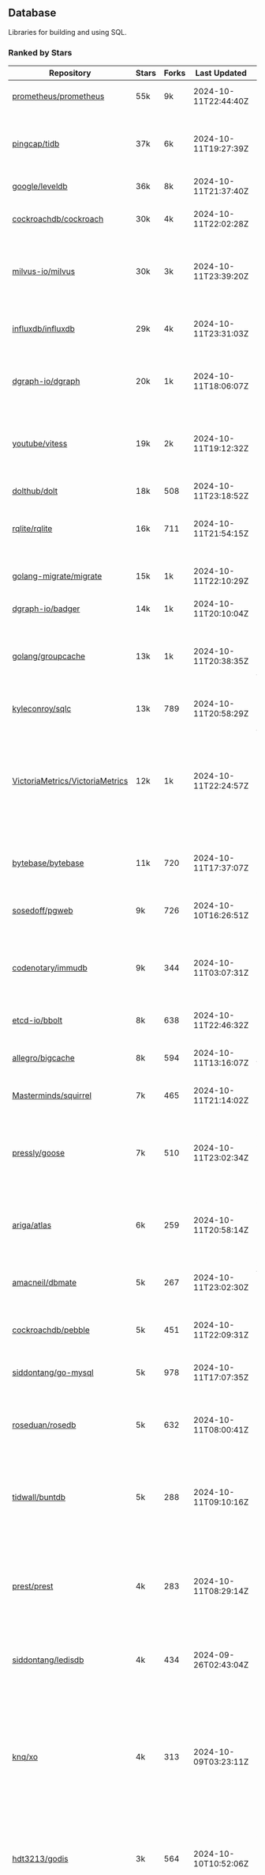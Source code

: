## Database

Libraries for building and using SQL.

### Ranked by Stars

| Repository | Stars | Forks | Last Updated | Description | 
|------------|-------|-------|--------------|-------------|
| [prometheus/prometheus](https://github.com/prometheus/prometheus) | 55k | 9k | 2024-10-11T22:44:40Z |  Monitoring system and time series database. |
| [pingcap/tidb](https://github.com/pingcap/tidb) | 37k | 6k | 2024-10-11T19:27:39Z |  TiDB is a distributed SQL database. Inspired by the design of Google F1. |
| [google/leveldb](https://github.com/google/leveldb) | 36k | 8k | 2024-10-11T21:37:40Z | key/value database in Go. |
| [cockroachdb/cockroach](https://github.com/cockroachdb/cockroach) | 30k | 4k | 2024-10-11T22:02:28Z |  Scalable, Geo-Replicated, Transactional Datastore. |
| [milvus-io/milvus](https://github.com/milvus-io/milvus) | 30k | 3k | 2024-10-11T23:39:20Z |  Milvus is a vector database for embedding management, analytics and search. |
| [influxdb/influxdb](https://github.com/influxdb/influxdb) | 29k | 4k | 2024-10-11T23:31:03Z |  Scalable datastore for metrics, events, and real-time analytics. |
| [dgraph-io/dgraph](https://github.com/dgraph-io/dgraph) | 20k | 1k | 2024-10-11T18:06:07Z |  Scalable, Distributed, Low Latency, High Throughput Graph Database. |
| [youtube/vitess](https://github.com/youtube/vitess) | 19k | 2k | 2024-10-11T19:12:32Z |  vitess provides servers and tools which facilitate scaling of MySQL databases for large scale web services. |
| [dolthub/dolt](https://github.com/dolthub/dolt) | 18k | 508 | 2024-10-11T23:18:52Z |  Dolt – It's Git for Data. |
| [rqlite/rqlite](https://github.com/rqlite/rqlite) | 16k | 711 | 2024-10-11T21:54:15Z |  The lightweight, distributed, relational database built on SQLite. |
| [golang-migrate/migrate](https://github.com/golang-migrate/migrate) | 15k | 1k | 2024-10-11T22:10:29Z |  Database migrations. CLI and Golang library. |
| [dgraph-io/badger](https://github.com/dgraph-io/badger) | 14k | 1k | 2024-10-11T20:10:04Z |  Fast key-value store in Go. |
| [golang/groupcache](https://github.com/golang/groupcache) | 13k | 1k | 2024-10-11T20:38:35Z |  Groupcache is a caching and cache-filling library, intended as a replacement for memcached in many cases. |
| [kyleconroy/sqlc](https://github.com/kyleconroy/sqlc) | 13k | 789 | 2024-10-11T20:58:29Z |  Generate type-safe code from SQL. |
| [VictoriaMetrics/VictoriaMetrics](https://github.com/VictoriaMetrics/VictoriaMetrics) | 12k | 1k | 2024-10-11T22:24:57Z |  fast, resource-effective and scalable open source time series database. May be used as long-term remote storage for Prometheus. Supports PromQL. |
| [bytebase/bytebase](https://github.com/bytebase/bytebase) | 11k | 720 | 2024-10-11T17:37:07Z |  Safe database schema change and version control for DevOps teams. |
| [sosedoff/pgweb](https://github.com/sosedoff/pgweb) | 9k | 726 | 2024-10-10T16:26:51Z |  Web-based PostgreSQL database browser. |
| [codenotary/immudb](https://github.com/codenotary/immudb) | 9k | 344 | 2024-10-11T03:07:31Z |  immudb is a lightweight, high-speed immutable database for systems and applications written in Go. |
| [etcd-io/bbolt](https://github.com/etcd-io/bbolt) | 8k | 638 | 2024-10-11T22:46:32Z |  An embedded key/value database for Go. |
| [allegro/bigcache](https://github.com/allegro/bigcache) | 8k | 594 | 2024-10-11T13:16:07Z |  Efficient key/value cache for gigabytes of data. |
| [Masterminds/squirrel](https://github.com/Masterminds/squirrel) | 7k | 465 | 2024-10-11T21:14:02Z |  Go library that helps you build SQL queries. |
| [pressly/goose](https://github.com/pressly/goose) | 7k | 510 | 2024-10-11T23:02:34Z |  Database migration tool. You can manage your database's evolution by creating incremental SQL or Go scripts. |
| [ariga/atlas](https://github.com/ariga/atlas) | 6k | 259 | 2024-10-11T20:58:14Z |  A Database Toolkit. A CLI designed to help companies better work with their data. |
| [amacneil/dbmate](https://github.com/amacneil/dbmate) | 5k | 267 | 2024-10-11T23:02:30Z |  A lightweight, framework-agnostic database migration tool. |
| [cockroachdb/pebble](https://github.com/cockroachdb/pebble) | 5k | 451 | 2024-10-11T22:09:31Z |  RocksDB/LevelDB inspired key-value database in Go. |
| [siddontang/go-mysql](https://github.com/siddontang/go-mysql) | 5k | 978 | 2024-10-11T17:07:35Z |  Go toolset to handle MySQL protocol and replication. |
| [roseduan/rosedb](https://github.com/roseduan/rosedb) | 5k | 632 | 2024-10-11T08:00:41Z |  An embedded k-v database based on LSM+WAL, supports string, list, hash, set, zset. |
| [tidwall/buntdb](https://github.com/tidwall/buntdb) | 5k | 288 | 2024-10-11T09:10:16Z |  Fast, embeddable, in-memory key/value database for Go with custom indexing and spatial support. |
| [prest/prest](https://github.com/prest/prest) | 4k | 283 | 2024-10-11T08:29:14Z |  Simplify and accelerate development, ⚡ instant, realtime, high-performance on any Postgres application, existing or new. |
| [siddontang/ledisdb](https://github.com/siddontang/ledisdb) | 4k | 434 | 2024-09-26T02:43:04Z |  Ledisdb is a high performance NoSQL like Redis based on LevelDB. |
| [knq/xo](https://github.com/knq/xo) | 4k | 313 | 2024-10-09T03:23:11Z |  Generate idiomatic Go code for databases based on existing schema definitions or custom queries supporting PostgreSQL, MySQL, SQLite, Oracle, and Microsoft SQL Server. |
| [hdt3213/godis](https://github.com/hdt3213/godis) | 3k | 564 | 2024-10-10T10:52:06Z |  A Golang implemented high-performance Redis server and cluster. |
| [xujiajun/nutsdb](https://github.com/xujiajun/nutsdb) | 3k | 336 | 2024-10-11T09:06:43Z |  Nutsdb is a simple, fast, embeddable, persistent key/value store written in pure Go. It supports fully serializable transactions and many data structures such as list, set, sorted set. |
| [rubenv/sql-migrate](https://github.com/rubenv/sql-migrate) | 3k | 275 | 2024-10-09T22:37:12Z |  Database migration tool. Allows embedding migrations into the application using go-bindata. |
| [lindb/lindb](https://github.com/lindb/lindb) | 3k | 283 | 2024-10-09T11:17:09Z |  LinDB is a scalable, high performance, high availability distributed time series database. |
| [HouzuoGuo/tiedot](https://github.com/HouzuoGuo/tiedot) | 3k | 257 | 2024-09-28T11:08:20Z |  Your NoSQL database powered by Golang. |
| [bluele/gcache](https://github.com/bluele/gcache) | 3k | 271 | 2024-10-08T15:29:12Z |  Cache library with support for expirable Cache, LFU, LRU and ARC. |
| [go-jet/jet](https://github.com/go-jet/jet) | 3k | 118 | 2024-10-11T18:13:51Z |  Framework for writing type-safe SQL queries in Go, with ability to easily convert database query result into desired arbitrary object structure. |
| [eko/gocache](https://github.com/eko/gocache) | 2k | 194 | 2024-10-11T10:02:03Z |  A complete Go cache library with multiple stores (memory, memcache, redis, ...), chainable, loadable, metrics cache and more. |
| [doug-martin/goqu](https://github.com/doug-martin/goqu) | 2k | 207 | 2024-10-09T07:07:04Z |  Idiomatic SQL builder and query library. |
| [muesli/cache2go](https://github.com/muesli/cache2go) | 2k | 515 | 2024-10-03T15:56:16Z |  In-memory key:value cache which supports automatic invalidation based on timeouts. |
| [VictoriaMetrics/fastcache](https://github.com/VictoriaMetrics/fastcache) | 2k | 175 | 2024-10-11T23:47:57Z |  fast thread-safe inmemory cache for big number of entries. Minimizes GC overhead. |
| [flower-corp/lotusdb](https://github.com/flower-corp/lotusdb) | 2k | 178 | 2024-10-11T08:36:45Z |  Fast k/v database compatible with lsm and b+tree. |
| [maypok86/otter](https://github.com/maypok86/otter) | 2k | 41 | 2024-10-11T10:52:59Z |  A high performance lockless cache for Go. Many times faster than Ristretto and friends. |
| [didi/gendry](https://github.com/didi/gendry) | 2k | 195 | 2024-10-11T05:37:16Z |  Non-invasive SQL builder and powerful data binder. |
| [CovenantSQL/CovenantSQL](https://github.com/CovenantSQL/CovenantSQL) | 1k | 146 | 2024-10-10T13:33:05Z |  CovenantSQL is a SQL database on blockchain. |
| [kelindar/column](https://github.com/kelindar/column) | 1k | 57 | 2024-10-11T10:04:33Z |  High-performance, columnar, embeddable in-memory store with bitmap indexing and transactions. |
| [peterbourgon/diskv](https://github.com/peterbourgon/diskv) | 1k | 102 | 2024-09-30T06:17:13Z |  Home-grown disk-backed key-value store. |
| [akrylysov/pogreb](https://github.com/akrylysov/pogreb) | 1k | 91 | 2024-10-09T09:58:56Z |  Embedded key-value store for read-heavy workloads. |
| [Vertamedia/chproxy](https://github.com/Vertamedia/chproxy) | 1k | 259 | 2024-10-10T19:50:19Z |  HTTP proxy for ClickHouse database. |
| [skeema/skeema](https://github.com/skeema/skeema) | 1k | 100 | 2024-10-08T17:02:59Z |  Pure-SQL schema management system for MySQL, with support for sharding and external online schema change tools. |
| [paranoidguy/databunker](https://github.com/paranoidguy/databunker) | 1k | 73 | 2024-10-08T18:31:40Z |  Personally identifiable information (PII) storage service built to comply with GDPR and CCPA. |
| [objectbox/objectbox-go](https://github.com/objectbox/objectbox-go) | 1k | 45 | 2024-10-10T12:34:59Z |  High-performance embedded Object Database (NoSQL) with Go API. |
| [cybertec-postgresql/pg_timetable](https://github.com/cybertec-postgresql/pg_timetable) | 1k | 65 | 2024-10-01T03:38:41Z |  Advanced scheduling for PostgreSQL. |
| [go-gormigrate/gormigrate](https://github.com/go-gormigrate/gormigrate) | 1k | 99 | 2024-10-11T18:02:31Z |  Database schema migration helper for Gorm ORM. |
| [krotik/eliasdb](https://github.com/krotik/eliasdb) | 998 | 49 | 2024-09-26T03:18:08Z |  Dependency-free, transactional graph database with REST API, phrase search and SQL-like query language. |
| [linkedin/goavro](https://github.com/linkedin/goavro) | 975 | 218 | 2024-10-09T07:21:15Z |  A Go package that encodes and decodes Avro data. |
| [couchbase/moss](https://github.com/couchbase/moss) | 955 | 58 | 2024-10-07T18:13:02Z |  Moss is a simple LSM key-value storage engine written in 100% Go. |
| [jellydator/ttlcache](https://github.com/jellydator/ttlcache) | 932 | 117 | 2024-10-08T07:20:34Z |  An in-memory cache with item expiration and generics. |
| [gchaincl/dotsql](https://github.com/gchaincl/dotsql) | 738 | 52 | 2024-10-09T09:31:26Z |  Go library that helps you keep sql files in one place and use them with ease. |
| [ostafen/clover](https://github.com/ostafen/clover) | 679 | 54 | 2024-10-11T05:37:02Z |  A lightweight document-oriented NoSQL database written in pure Golang. |
| [go-ozzo/ozzo-dbx](https://github.com/go-ozzo/ozzo-dbx) | 634 | 90 | 2024-09-02T11:09:47Z |  Powerful data retrieval methods as well as DB-agnostic query building capabilities. |
| [nikepan/clickhouse-bulk](https://github.com/nikepan/clickhouse-bulk) | 474 | 87 | 2024-08-29T02:06:05Z |  Collects small inserts and sends big requests to ClickHouse servers. |
| [jmhodges/levigo](https://github.com/jmhodges/levigo) | 414 | 82 | 2024-06-20T01:42:34Z |  Levigo is a Go wrapper for LevelDB. |
| [lqs/sqlingo](https://github.com/lqs/sqlingo) | 407 | 28 | 2024-10-08T12:33:56Z |  A lightweight DSL to build SQL in Go. |
| [rocketlaunchr/dbq](https://github.com/rocketlaunchr/dbq) | 404 | 21 | 2024-10-04T22:07:22Z |  Zero boilerplate database operations for Go. |
| [EchoVault/EchoVault](https://github.com/EchoVault/EchoVault) | 393 | 21 | 2024-10-08T20:00:26Z |  Embeddable Distributed in-memory data store compatible with Redis clients. |
| [HDT3213/rdb](https://github.com/HDT3213/rdb) | 387 | 82 | 2024-10-08T06:22:05Z |  Redis RDB file parser for secondary development and memory analysis. |
| [faabiosr/cachego](https://github.com/faabiosr/cachego) | 369 | 24 | 2024-10-07T11:07:33Z |  Golang Cache component for multiple drivers. |
| [recoilme/pudge](https://github.com/recoilme/pudge) | 368 | 35 | 2024-09-12T17:22:49Z |  Fast and simple key/value store written using Go's standard library. |
| [creativecreature/sturdyc](https://github.com/creativecreature/sturdyc) | 326 | 11 | 2024-10-11T14:25:19Z |  A caching library with advanced concurrency features designed to make I/O heavy applications robust and highly performant. |
| [elgris/sqrl](https://github.com/elgris/sqrl) | 275 | 38 | 2024-08-29T18:23:00Z |  SQL query builder, fork of Squirrel with improved performance. |
| [Yiling-J/theine-go](https://github.com/Yiling-J/theine-go) | 265 | 17 | 2024-10-11T15:50:38Z |  High performance, near optimal in-memory cache with proactive TTL expiration and generics. |
| [chrislusf/vasto](https://github.com/chrislusf/vasto) | 261 | 30 | 2024-10-06T07:01:01Z |  A distributed high-performance key-value store. On Disk. Eventual consistent. HA. Able to grow or shrink without service interruption. |
| [gatewayd-io/gatewayd](https://github.com/gatewayd-io/gatewayd) | 218 | 17 | 2024-10-11T11:50:23Z |  Cloud-native database gateway and framework for building data-driven applications. Like API gateways, for databases. |
| [dtm-labs/dtf](https://github.com/dtm-labs/dtf) | 211 | 30 | 2024-09-29T07:57:02Z |  A distributed transaction manager. Support XA, TCC, SAGA, Reliable Messages. |
| [fern4lvarez/piladb](https://github.com/fern4lvarez/piladb) | 207 | 22 | 2024-10-09T15:39:21Z |  Lightweight RESTful database engine based on stack data structures. |
| [wesql/wescale](https://github.com/wesql/wescale) | 199 | 8 | 2024-10-10T08:40:16Z |  WeScale is a database proxy designed to enhance the scalability, performance, security, and resilience of your applications. |
| [bokwoon95/go-structured-query](https://github.com/bokwoon95/go-structured-query) | 196 | 11 | 2024-08-13T04:09:33Z |  Type-safe SQL builder and struct mapper for Go. |
| [knocknote/octillery](https://github.com/knocknote/octillery) | 193 | 30 | 2024-10-09T14:30:46Z |  Go package for sharding databases ( Supports every ORM or raw SQL ). |
| [akyoto/cache](https://github.com/akyoto/cache) | 184 | 22 | 2024-10-01T01:43:22Z |  In-memory key:value store with expiration time, 0 dependencies, <100 LoC, 100% coverage. |
| [lopezator/migrator](https://github.com/lopezator/migrator) | 170 | 18 | 2024-09-24T16:25:02Z |  Dead simple Go database migration library. |
| [arthurkushman/buildsqlx](https://github.com/arthurkushman/buildsqlx) | 169 | 17 | 2024-10-09T14:00:21Z |  Go database query builder library for PostgreSQL. |
| [amit-davidson/LibraDB](https://github.com/amit-davidson/LibraDB) | 168 | 22 | 2024-10-04T16:56:48Z |  LibraDB is a simple database with less than 1000 lines of code for learning. |
| [iwanbk/bcache](https://github.com/iwanbk/bcache) | 154 | 20 | 2024-10-11T16:04:53Z |  Eventually consistent distributed in-memory cache Go library. |
| [elastic/go-freelru](https://github.com/elastic/go-freelru) | 151 | 9 | 2024-10-10T11:47:46Z | A GC-less, fast and generic LRU hashmap library with optional locking, sharding, eviction and expiration. |
| [nullism/bqb](https://github.com/nullism/bqb) | 149 | 12 | 2024-10-11T09:47:57Z |  Lightweight and easy to learn query builder. |
| [GuiaBolso/darwin](https://github.com/GuiaBolso/darwin) | 144 | 34 | 2024-09-30T06:17:20Z |  Database schema evolution library for Go. |
| [leporo/sqlf](https://github.com/leporo/sqlf) | 143 | 14 | 2024-09-30T08:24:27Z |  Fast SQL query builder. |
| [rocketlaunchr/remember-go](https://github.com/rocketlaunchr/remember-go) | 139 | 8 | 2024-07-23T03:09:49Z |  A universal interface for caching slow database queries (backed by redis, memcached, ristretto, or in-memory). |
| [viney-shih/go-cache](https://github.com/viney-shih/go-cache) | 138 | 10 | 2024-08-12T08:51:03Z |  A flexible multi-layer Go caching library to deal with in-memory and shared cache by adopting Cache-Aside pattern. |
| [galeone/igor](https://github.com/galeone/igor) | 125 | 4 | 2024-06-20T01:44:49Z |  Abstraction layer for PostgreSQL that supports advanced functionality and uses gorm-like syntax. |
| [erni27/imcache](https://github.com/erni27/imcache) | 122 | 5 | 2024-09-11T06:46:48Z |  A generic in-memory cache Go library. It supports expiration, sliding expiration, max entries limit, eviction callbacks and sharding. |
| [unit-io/unitdb](https://github.com/unit-io/unitdb) | 119 | 10 | 2024-09-02T04:30:41Z |  Fast timeseries database for IoT, realtime messaging applications. Access unitdb with pubsub over tcp or websocket using github.com/unit-io/unitd application. |
| [sj14/dbbench](https://github.com/sj14/dbbench) | 100 | 18 | 2024-10-10T17:30:17Z |  Database benchmarking tool with support for several databases and scripts. |
| [sunary/sqlize](https://github.com/sunary/sqlize) | 97 | 11 | 2024-10-10T11:37:36Z |  Database migration generator. Allows generate sql migration from model and existing sql by differ them. |
| [OrlovEvgeny/go-mcache](https://github.com/OrlovEvgeny/go-mcache) | 97 | 16 | 2024-09-10T07:32:20Z |  Fast in-memory key:value store/cache library. Pointer caches. |
| [jameycribbs/hare](https://github.com/jameycribbs/hare) | 93 | 11 | 2024-09-28T19:51:06Z |  A simple database management system that stores each table as a text file of line-delimited JSON. |
| [liweiyi88/onedump](https://github.com/liweiyi88/onedump) | 92 | 8 | 2024-10-06T21:52:58Z |  Database backup from different drivers to different destinations with one command and configuration. |
| [cristalhq/builq](https://github.com/cristalhq/builq) | 89 | 3 | 2024-08-09T01:29:50Z |  Easily build SQL queries in Go. |
| [robinjoseph08/go-pg-migrations](https://github.com/robinjoseph08/go-pg-migrations) | 84 | 22 | 2024-01-08T01:51:54Z |  A Go package to help write migrations with go-pg/pg. |
| [zekroTJA/timedmap](https://github.com/zekroTJA/timedmap) | 71 | 10 | 2024-09-12T13:01:44Z |  Map with expiring key-value pairs. |
| [codingsince1985/couchcache](https://github.com/codingsince1985/couchcache) | 63 | 7 | 2024-07-09T09:49:00Z |  RESTful caching micro-service backed by Couchbase server. |
| [xujiajun/godbal](https://github.com/xujiajun/godbal) | 59 | 29 | 2024-02-03T19:00:49Z |  Database Abstraction Layer (dbal) for go. Support SQL builder and get result easily. |
| [khezen/avro](https://github.com/khezen/avro) | 45 | 10 | 2024-09-24T14:22:07Z |  Discover SQL schemas and convert them to AVRO schemas. Query SQL records into AVRO bytes. |
| [oaStuff/clusteredBigCache](https://github.com/oaStuff/clusteredBigCache) | 45 | 5 | 2024-09-05T03:15:55Z |  BigCache with clustering support and individual item expiration. |
| [floatdrop/2q](https://github.com/floatdrop/2q) | 40 | 4 | 2024-09-13T17:27:41Z |  2Q in-memory cache implementation. |
| [xgzlucario/rotom](https://github.com/xgzlucario/rotom) | 40 | 4 | 2024-10-07T09:04:19Z |  A tiny Redis server built with Golang, compatible with RESP protocols. |
| [bartventer/gorm-multitenancy](https://github.com/bartventer/gorm-multitenancy) | 39 | 5 | 2024-09-23T17:36:46Z |  Multi-tenancy support for GORM managed databases. |
| [claygod/coffer](https://github.com/claygod/coffer) | 38 | 5 | 2024-07-11T12:33:34Z |  Simple ACID key-value database that supports transactions. |
| [HnH/qry](https://github.com/HnH/qry) | 35 | 7 | 2024-02-27T10:37:40Z |  Tool that generates constants from files with raw SQL queries. |
| [hexdigest/prep](https://github.com/hexdigest/prep) | 33 | 5 | 2024-10-01T03:39:02Z |  Use prepared SQL statements without changing your code. |
| [adlio/schema](https://github.com/adlio/schema) | 33 | 5 | 2024-10-01T03:35:44Z |  Library to embed schema migrations for database/sql-compatible databases inside your Go binaries. |
| [twharmon/gosql](https://github.com/twharmon/gosql) | 32 | 2 | 2024-09-14T23:00:39Z |  SQL Query builder with better null values support. |
| [codingconcepts/dg](https://github.com/codingconcepts/dg) | 31 | 3 | 2024-10-04T13:32:55Z |  A fast data generator that produces CSV files from generated relational data. |
| [RichardKnop/go-fixtures](https://github.com/RichardKnop/go-fixtures) | 29 | 11 | 2024-06-23T17:52:00Z |  Django style fixtures for Golang's excellent built-in database/sql library. |
| [larapulse/migrator](https://github.com/larapulse/migrator) | 25 | 4 | 2024-05-19T07:31:13Z |  MySQL database migrator designed to run migrations to your features and manage database schema update with intuitive go code. |
| [rafaeljesus/tempdb](https://github.com/rafaeljesus/tempdb) | 19 | 3 | 2024-04-18T14:17:05Z |  Key-value store for temporary items. |
| [andizzle/rwdb](https://github.com/andizzle/rwdb) | 19 | 2 | 2024-07-19T18:32:42Z |  rwdb provides read replica capability for multiple database servers setup. |
| [motrboat/hotcoal](https://github.com/motrboat/hotcoal) | 19 | 1 | 2024-08-26T19:21:30Z |  Secure your handcrafted SQL against injection. |
| [mdaliyan/icache](https://github.com/mdaliyan/icache) | 16 | 2 | 2024-08-16T19:47:56Z |  A High Performance, Generic, thread-safe, zero-dependency cache package. |
| [muir/libschema](https://github.com/muir/libschema) | 15 | 5 | 2024-10-10T18:05:49Z |  Define your migrations separately in each library. Migrations for open source libraries. MySQL & PostgreSQL. |
| [pupizoid/ormlite](https://github.com/pupizoid/ormlite) | 14 | 3 | 2024-09-02T04:31:08Z |  Lightweight package containing some ORM-like features and helpers for sqlite databases. |
| [ulovecode/gdcache](https://github.com/ulovecode/gdcache) | 13 | 2 | 2024-08-01T03:24:23Z |  A pure non-intrusive cache library implemented by golang, you can use it to implement your own distributed cache. |
| [Kachit/gorm-seeder](https://github.com/Kachit/gorm-seeder) | 13 | 1 | 2024-01-30T11:33:09Z |  Simple database seeder for Gorm ORM. |
| [twharmon/dynago](https://github.com/twharmon/dynago) | 12 | 0 | 2024-03-26T11:56:26Z |  Simplify working with AWS DynamoDB. |
| [lawzava/go-pg-migrate](https://github.com/lawzava/go-pg-migrate) | 10 | 3 | 2024-01-24T05:10:53Z |  CLI-friendly package for go-pg migrations management. |
| [oracle/coherence-go-client](https://github.com/oracle/coherence-go-client) | 10 | 3 | 2024-09-13T05:04:47Z |  Full implementation of Oracle Coherence cache API for Go applications using gRPC as network transport. |
| [no-src/nscache](https://github.com/no-src/nscache) | 10 | 0 | 2024-10-08T01:57:28Z |  A Go caching framework that supports multiple data source drivers. |
| [yuseferi/gocache](https://github.com/yuseferi/gocache) | 9 | 0 | 2024-10-08T20:33:28Z |  A data race free Go ache library with high performance and auto pruge functionality |
| [cheshir/ttlcache](https://github.com/cheshir/ttlcache) | 9 | 8 | 2023-03-26T17:03:11Z |  In-memory key value storage with TTL for each record. |
| [rafaelespinoza/godfish](https://github.com/rafaelespinoza/godfish) | 7 | 1 | 2024-07-17T00:46:05Z |  Database migration manager, works with native query language. Support for cassandra, mysql, postgres, sqlite3. |
| [go-the-way/sg](https://github.com/go-the-way/sg) | 6 | 0 | 2024-05-10T21:55:52Z |  A SQL Gen for generating standard SQLs(supports: CRUD) written in Go. |
| [/](https://github.com/gobuffalo/pop/tree/master/soda) | 0 | 0 | 0001-01-01T00:00:00Z |  Database migration, creation, ORM, etc... for MySQL, PostgreSQL, and SQLite. |

### Ranked by Forks

| Repository | Stars | Forks | Last Updated | Description | 
|------------|-------|-------|--------------|-------------|
| [prometheus/prometheus](https://github.com/prometheus/prometheus) | 55k | 9k | 2024-10-11T22:44:40Z |  Monitoring system and time series database. |
| [google/leveldb](https://github.com/google/leveldb) | 36k | 8k | 2024-10-11T21:37:40Z | key/value database in Go. |
| [pingcap/tidb](https://github.com/pingcap/tidb) | 37k | 6k | 2024-10-11T19:27:39Z |  TiDB is a distributed SQL database. Inspired by the design of Google F1. |
| [cockroachdb/cockroach](https://github.com/cockroachdb/cockroach) | 30k | 4k | 2024-10-11T22:02:28Z |  Scalable, Geo-Replicated, Transactional Datastore. |
| [influxdb/influxdb](https://github.com/influxdb/influxdb) | 29k | 4k | 2024-10-11T23:31:03Z |  Scalable datastore for metrics, events, and real-time analytics. |
| [milvus-io/milvus](https://github.com/milvus-io/milvus) | 30k | 3k | 2024-10-11T23:39:20Z |  Milvus is a vector database for embedding management, analytics and search. |
| [youtube/vitess](https://github.com/youtube/vitess) | 19k | 2k | 2024-10-11T19:12:32Z |  vitess provides servers and tools which facilitate scaling of MySQL databases for large scale web services. |
| [dgraph-io/dgraph](https://github.com/dgraph-io/dgraph) | 20k | 1k | 2024-10-11T18:06:07Z |  Scalable, Distributed, Low Latency, High Throughput Graph Database. |
| [golang-migrate/migrate](https://github.com/golang-migrate/migrate) | 15k | 1k | 2024-10-11T22:10:29Z |  Database migrations. CLI and Golang library. |
| [golang/groupcache](https://github.com/golang/groupcache) | 13k | 1k | 2024-10-11T20:38:35Z |  Groupcache is a caching and cache-filling library, intended as a replacement for memcached in many cases. |
| [VictoriaMetrics/VictoriaMetrics](https://github.com/VictoriaMetrics/VictoriaMetrics) | 12k | 1k | 2024-10-11T22:24:57Z |  fast, resource-effective and scalable open source time series database. May be used as long-term remote storage for Prometheus. Supports PromQL. |
| [dgraph-io/badger](https://github.com/dgraph-io/badger) | 14k | 1k | 2024-10-11T20:10:04Z |  Fast key-value store in Go. |
| [siddontang/go-mysql](https://github.com/siddontang/go-mysql) | 5k | 978 | 2024-10-11T17:07:35Z |  Go toolset to handle MySQL protocol and replication. |
| [kyleconroy/sqlc](https://github.com/kyleconroy/sqlc) | 13k | 789 | 2024-10-11T20:58:29Z |  Generate type-safe code from SQL. |
| [sosedoff/pgweb](https://github.com/sosedoff/pgweb) | 9k | 726 | 2024-10-10T16:26:51Z |  Web-based PostgreSQL database browser. |
| [bytebase/bytebase](https://github.com/bytebase/bytebase) | 11k | 720 | 2024-10-11T17:37:07Z |  Safe database schema change and version control for DevOps teams. |
| [rqlite/rqlite](https://github.com/rqlite/rqlite) | 16k | 711 | 2024-10-11T21:54:15Z |  The lightweight, distributed, relational database built on SQLite. |
| [etcd-io/bbolt](https://github.com/etcd-io/bbolt) | 8k | 638 | 2024-10-11T22:46:32Z |  An embedded key/value database for Go. |
| [roseduan/rosedb](https://github.com/roseduan/rosedb) | 5k | 632 | 2024-10-11T08:00:41Z |  An embedded k-v database based on LSM+WAL, supports string, list, hash, set, zset. |
| [allegro/bigcache](https://github.com/allegro/bigcache) | 8k | 594 | 2024-10-11T13:16:07Z |  Efficient key/value cache for gigabytes of data. |
| [hdt3213/godis](https://github.com/hdt3213/godis) | 3k | 564 | 2024-10-10T10:52:06Z |  A Golang implemented high-performance Redis server and cluster. |
| [muesli/cache2go](https://github.com/muesli/cache2go) | 2k | 515 | 2024-10-03T15:56:16Z |  In-memory key:value cache which supports automatic invalidation based on timeouts. |
| [pressly/goose](https://github.com/pressly/goose) | 7k | 510 | 2024-10-11T23:02:34Z |  Database migration tool. You can manage your database's evolution by creating incremental SQL or Go scripts. |
| [dolthub/dolt](https://github.com/dolthub/dolt) | 18k | 508 | 2024-10-11T23:18:52Z |  Dolt – It's Git for Data. |
| [Masterminds/squirrel](https://github.com/Masterminds/squirrel) | 7k | 465 | 2024-10-11T21:14:02Z |  Go library that helps you build SQL queries. |
| [cockroachdb/pebble](https://github.com/cockroachdb/pebble) | 5k | 451 | 2024-10-11T22:09:31Z |  RocksDB/LevelDB inspired key-value database in Go. |
| [siddontang/ledisdb](https://github.com/siddontang/ledisdb) | 4k | 434 | 2024-09-26T02:43:04Z |  Ledisdb is a high performance NoSQL like Redis based on LevelDB. |
| [codenotary/immudb](https://github.com/codenotary/immudb) | 9k | 344 | 2024-10-11T03:07:31Z |  immudb is a lightweight, high-speed immutable database for systems and applications written in Go. |
| [xujiajun/nutsdb](https://github.com/xujiajun/nutsdb) | 3k | 336 | 2024-10-11T09:06:43Z |  Nutsdb is a simple, fast, embeddable, persistent key/value store written in pure Go. It supports fully serializable transactions and many data structures such as list, set, sorted set. |
| [knq/xo](https://github.com/knq/xo) | 4k | 313 | 2024-10-09T03:23:11Z |  Generate idiomatic Go code for databases based on existing schema definitions or custom queries supporting PostgreSQL, MySQL, SQLite, Oracle, and Microsoft SQL Server. |
| [tidwall/buntdb](https://github.com/tidwall/buntdb) | 5k | 288 | 2024-10-11T09:10:16Z |  Fast, embeddable, in-memory key/value database for Go with custom indexing and spatial support. |
| [prest/prest](https://github.com/prest/prest) | 4k | 283 | 2024-10-11T08:29:14Z |  Simplify and accelerate development, ⚡ instant, realtime, high-performance on any Postgres application, existing or new. |
| [lindb/lindb](https://github.com/lindb/lindb) | 3k | 283 | 2024-10-09T11:17:09Z |  LinDB is a scalable, high performance, high availability distributed time series database. |
| [rubenv/sql-migrate](https://github.com/rubenv/sql-migrate) | 3k | 275 | 2024-10-09T22:37:12Z |  Database migration tool. Allows embedding migrations into the application using go-bindata. |
| [bluele/gcache](https://github.com/bluele/gcache) | 3k | 271 | 2024-10-08T15:29:12Z |  Cache library with support for expirable Cache, LFU, LRU and ARC. |
| [amacneil/dbmate](https://github.com/amacneil/dbmate) | 5k | 267 | 2024-10-11T23:02:30Z |  A lightweight, framework-agnostic database migration tool. |
| [ariga/atlas](https://github.com/ariga/atlas) | 6k | 259 | 2024-10-11T20:58:14Z |  A Database Toolkit. A CLI designed to help companies better work with their data. |
| [Vertamedia/chproxy](https://github.com/Vertamedia/chproxy) | 1k | 259 | 2024-10-10T19:50:19Z |  HTTP proxy for ClickHouse database. |
| [HouzuoGuo/tiedot](https://github.com/HouzuoGuo/tiedot) | 3k | 257 | 2024-09-28T11:08:20Z |  Your NoSQL database powered by Golang. |
| [linkedin/goavro](https://github.com/linkedin/goavro) | 975 | 218 | 2024-10-09T07:21:15Z |  A Go package that encodes and decodes Avro data. |
| [doug-martin/goqu](https://github.com/doug-martin/goqu) | 2k | 207 | 2024-10-09T07:07:04Z |  Idiomatic SQL builder and query library. |
| [didi/gendry](https://github.com/didi/gendry) | 2k | 195 | 2024-10-11T05:37:16Z |  Non-invasive SQL builder and powerful data binder. |
| [eko/gocache](https://github.com/eko/gocache) | 2k | 194 | 2024-10-11T10:02:03Z |  A complete Go cache library with multiple stores (memory, memcache, redis, ...), chainable, loadable, metrics cache and more. |
| [flower-corp/lotusdb](https://github.com/flower-corp/lotusdb) | 2k | 178 | 2024-10-11T08:36:45Z |  Fast k/v database compatible with lsm and b+tree. |
| [VictoriaMetrics/fastcache](https://github.com/VictoriaMetrics/fastcache) | 2k | 175 | 2024-10-11T23:47:57Z |  fast thread-safe inmemory cache for big number of entries. Minimizes GC overhead. |
| [CovenantSQL/CovenantSQL](https://github.com/CovenantSQL/CovenantSQL) | 1k | 146 | 2024-10-10T13:33:05Z |  CovenantSQL is a SQL database on blockchain. |
| [go-jet/jet](https://github.com/go-jet/jet) | 3k | 118 | 2024-10-11T18:13:51Z |  Framework for writing type-safe SQL queries in Go, with ability to easily convert database query result into desired arbitrary object structure. |
| [jellydator/ttlcache](https://github.com/jellydator/ttlcache) | 932 | 117 | 2024-10-08T07:20:34Z |  An in-memory cache with item expiration and generics. |
| [peterbourgon/diskv](https://github.com/peterbourgon/diskv) | 1k | 102 | 2024-09-30T06:17:13Z |  Home-grown disk-backed key-value store. |
| [skeema/skeema](https://github.com/skeema/skeema) | 1k | 100 | 2024-10-08T17:02:59Z |  Pure-SQL schema management system for MySQL, with support for sharding and external online schema change tools. |
| [go-gormigrate/gormigrate](https://github.com/go-gormigrate/gormigrate) | 1k | 99 | 2024-10-11T18:02:31Z |  Database schema migration helper for Gorm ORM. |
| [akrylysov/pogreb](https://github.com/akrylysov/pogreb) | 1k | 91 | 2024-10-09T09:58:56Z |  Embedded key-value store for read-heavy workloads. |
| [go-ozzo/ozzo-dbx](https://github.com/go-ozzo/ozzo-dbx) | 634 | 90 | 2024-09-02T11:09:47Z |  Powerful data retrieval methods as well as DB-agnostic query building capabilities. |
| [nikepan/clickhouse-bulk](https://github.com/nikepan/clickhouse-bulk) | 474 | 87 | 2024-08-29T02:06:05Z |  Collects small inserts and sends big requests to ClickHouse servers. |
| [HDT3213/rdb](https://github.com/HDT3213/rdb) | 387 | 82 | 2024-10-08T06:22:05Z |  Redis RDB file parser for secondary development and memory analysis. |
| [jmhodges/levigo](https://github.com/jmhodges/levigo) | 414 | 82 | 2024-06-20T01:42:34Z |  Levigo is a Go wrapper for LevelDB. |
| [paranoidguy/databunker](https://github.com/paranoidguy/databunker) | 1k | 73 | 2024-10-08T18:31:40Z |  Personally identifiable information (PII) storage service built to comply with GDPR and CCPA. |
| [cybertec-postgresql/pg_timetable](https://github.com/cybertec-postgresql/pg_timetable) | 1k | 65 | 2024-10-01T03:38:41Z |  Advanced scheduling for PostgreSQL. |
| [couchbase/moss](https://github.com/couchbase/moss) | 955 | 58 | 2024-10-07T18:13:02Z |  Moss is a simple LSM key-value storage engine written in 100% Go. |
| [kelindar/column](https://github.com/kelindar/column) | 1k | 57 | 2024-10-11T10:04:33Z |  High-performance, columnar, embeddable in-memory store with bitmap indexing and transactions. |
| [ostafen/clover](https://github.com/ostafen/clover) | 679 | 54 | 2024-10-11T05:37:02Z |  A lightweight document-oriented NoSQL database written in pure Golang. |
| [gchaincl/dotsql](https://github.com/gchaincl/dotsql) | 738 | 52 | 2024-10-09T09:31:26Z |  Go library that helps you keep sql files in one place and use them with ease. |
| [krotik/eliasdb](https://github.com/krotik/eliasdb) | 998 | 49 | 2024-09-26T03:18:08Z |  Dependency-free, transactional graph database with REST API, phrase search and SQL-like query language. |
| [objectbox/objectbox-go](https://github.com/objectbox/objectbox-go) | 1k | 45 | 2024-10-10T12:34:59Z |  High-performance embedded Object Database (NoSQL) with Go API. |
| [maypok86/otter](https://github.com/maypok86/otter) | 2k | 41 | 2024-10-11T10:52:59Z |  A high performance lockless cache for Go. Many times faster than Ristretto and friends. |
| [elgris/sqrl](https://github.com/elgris/sqrl) | 275 | 38 | 2024-08-29T18:23:00Z |  SQL query builder, fork of Squirrel with improved performance. |
| [recoilme/pudge](https://github.com/recoilme/pudge) | 368 | 35 | 2024-09-12T17:22:49Z |  Fast and simple key/value store written using Go's standard library. |
| [GuiaBolso/darwin](https://github.com/GuiaBolso/darwin) | 144 | 34 | 2024-09-30T06:17:20Z |  Database schema evolution library for Go. |
| [knocknote/octillery](https://github.com/knocknote/octillery) | 193 | 30 | 2024-10-09T14:30:46Z |  Go package for sharding databases ( Supports every ORM or raw SQL ). |
| [dtm-labs/dtf](https://github.com/dtm-labs/dtf) | 211 | 30 | 2024-09-29T07:57:02Z |  A distributed transaction manager. Support XA, TCC, SAGA, Reliable Messages. |
| [chrislusf/vasto](https://github.com/chrislusf/vasto) | 261 | 30 | 2024-10-06T07:01:01Z |  A distributed high-performance key-value store. On Disk. Eventual consistent. HA. Able to grow or shrink without service interruption. |
| [xujiajun/godbal](https://github.com/xujiajun/godbal) | 59 | 29 | 2024-02-03T19:00:49Z |  Database Abstraction Layer (dbal) for go. Support SQL builder and get result easily. |
| [lqs/sqlingo](https://github.com/lqs/sqlingo) | 407 | 28 | 2024-10-08T12:33:56Z |  A lightweight DSL to build SQL in Go. |
| [faabiosr/cachego](https://github.com/faabiosr/cachego) | 369 | 24 | 2024-10-07T11:07:33Z |  Golang Cache component for multiple drivers. |
| [robinjoseph08/go-pg-migrations](https://github.com/robinjoseph08/go-pg-migrations) | 84 | 22 | 2024-01-08T01:51:54Z |  A Go package to help write migrations with go-pg/pg. |
| [amit-davidson/LibraDB](https://github.com/amit-davidson/LibraDB) | 168 | 22 | 2024-10-04T16:56:48Z |  LibraDB is a simple database with less than 1000 lines of code for learning. |
| [fern4lvarez/piladb](https://github.com/fern4lvarez/piladb) | 207 | 22 | 2024-10-09T15:39:21Z |  Lightweight RESTful database engine based on stack data structures. |
| [akyoto/cache](https://github.com/akyoto/cache) | 184 | 22 | 2024-10-01T01:43:22Z |  In-memory key:value store with expiration time, 0 dependencies, <100 LoC, 100% coverage. |
| [rocketlaunchr/dbq](https://github.com/rocketlaunchr/dbq) | 404 | 21 | 2024-10-04T22:07:22Z |  Zero boilerplate database operations for Go. |
| [EchoVault/EchoVault](https://github.com/EchoVault/EchoVault) | 393 | 21 | 2024-10-08T20:00:26Z |  Embeddable Distributed in-memory data store compatible with Redis clients. |
| [iwanbk/bcache](https://github.com/iwanbk/bcache) | 154 | 20 | 2024-10-11T16:04:53Z |  Eventually consistent distributed in-memory cache Go library. |
| [sj14/dbbench](https://github.com/sj14/dbbench) | 100 | 18 | 2024-10-10T17:30:17Z |  Database benchmarking tool with support for several databases and scripts. |
| [lopezator/migrator](https://github.com/lopezator/migrator) | 170 | 18 | 2024-09-24T16:25:02Z |  Dead simple Go database migration library. |
| [Yiling-J/theine-go](https://github.com/Yiling-J/theine-go) | 265 | 17 | 2024-10-11T15:50:38Z |  High performance, near optimal in-memory cache with proactive TTL expiration and generics. |
| [arthurkushman/buildsqlx](https://github.com/arthurkushman/buildsqlx) | 169 | 17 | 2024-10-09T14:00:21Z |  Go database query builder library for PostgreSQL. |
| [gatewayd-io/gatewayd](https://github.com/gatewayd-io/gatewayd) | 218 | 17 | 2024-10-11T11:50:23Z |  Cloud-native database gateway and framework for building data-driven applications. Like API gateways, for databases. |
| [OrlovEvgeny/go-mcache](https://github.com/OrlovEvgeny/go-mcache) | 97 | 16 | 2024-09-10T07:32:20Z |  Fast in-memory key:value store/cache library. Pointer caches. |
| [leporo/sqlf](https://github.com/leporo/sqlf) | 143 | 14 | 2024-09-30T08:24:27Z |  Fast SQL query builder. |
| [nullism/bqb](https://github.com/nullism/bqb) | 149 | 12 | 2024-10-11T09:47:57Z |  Lightweight and easy to learn query builder. |
| [sunary/sqlize](https://github.com/sunary/sqlize) | 97 | 11 | 2024-10-10T11:37:36Z |  Database migration generator. Allows generate sql migration from model and existing sql by differ them. |
| [bokwoon95/go-structured-query](https://github.com/bokwoon95/go-structured-query) | 196 | 11 | 2024-08-13T04:09:33Z |  Type-safe SQL builder and struct mapper for Go. |
| [creativecreature/sturdyc](https://github.com/creativecreature/sturdyc) | 326 | 11 | 2024-10-11T14:25:19Z |  A caching library with advanced concurrency features designed to make I/O heavy applications robust and highly performant. |
| [jameycribbs/hare](https://github.com/jameycribbs/hare) | 93 | 11 | 2024-09-28T19:51:06Z |  A simple database management system that stores each table as a text file of line-delimited JSON. |
| [RichardKnop/go-fixtures](https://github.com/RichardKnop/go-fixtures) | 29 | 11 | 2024-06-23T17:52:00Z |  Django style fixtures for Golang's excellent built-in database/sql library. |
| [viney-shih/go-cache](https://github.com/viney-shih/go-cache) | 138 | 10 | 2024-08-12T08:51:03Z |  A flexible multi-layer Go caching library to deal with in-memory and shared cache by adopting Cache-Aside pattern. |
| [khezen/avro](https://github.com/khezen/avro) | 45 | 10 | 2024-09-24T14:22:07Z |  Discover SQL schemas and convert them to AVRO schemas. Query SQL records into AVRO bytes. |
| [unit-io/unitdb](https://github.com/unit-io/unitdb) | 119 | 10 | 2024-09-02T04:30:41Z |  Fast timeseries database for IoT, realtime messaging applications. Access unitdb with pubsub over tcp or websocket using github.com/unit-io/unitd application. |
| [zekroTJA/timedmap](https://github.com/zekroTJA/timedmap) | 71 | 10 | 2024-09-12T13:01:44Z |  Map with expiring key-value pairs. |
| [elastic/go-freelru](https://github.com/elastic/go-freelru) | 151 | 9 | 2024-10-10T11:47:46Z | A GC-less, fast and generic LRU hashmap library with optional locking, sharding, eviction and expiration. |
| [liweiyi88/onedump](https://github.com/liweiyi88/onedump) | 92 | 8 | 2024-10-06T21:52:58Z |  Database backup from different drivers to different destinations with one command and configuration. |
| [cheshir/ttlcache](https://github.com/cheshir/ttlcache) | 9 | 8 | 2023-03-26T17:03:11Z |  In-memory key value storage with TTL for each record. |
| [rocketlaunchr/remember-go](https://github.com/rocketlaunchr/remember-go) | 139 | 8 | 2024-07-23T03:09:49Z |  A universal interface for caching slow database queries (backed by redis, memcached, ristretto, or in-memory). |
| [wesql/wescale](https://github.com/wesql/wescale) | 199 | 8 | 2024-10-10T08:40:16Z |  WeScale is a database proxy designed to enhance the scalability, performance, security, and resilience of your applications. |
| [HnH/qry](https://github.com/HnH/qry) | 35 | 7 | 2024-02-27T10:37:40Z |  Tool that generates constants from files with raw SQL queries. |
| [codingsince1985/couchcache](https://github.com/codingsince1985/couchcache) | 63 | 7 | 2024-07-09T09:49:00Z |  RESTful caching micro-service backed by Couchbase server. |
| [oaStuff/clusteredBigCache](https://github.com/oaStuff/clusteredBigCache) | 45 | 5 | 2024-09-05T03:15:55Z |  BigCache with clustering support and individual item expiration. |
| [bartventer/gorm-multitenancy](https://github.com/bartventer/gorm-multitenancy) | 39 | 5 | 2024-09-23T17:36:46Z |  Multi-tenancy support for GORM managed databases. |
| [claygod/coffer](https://github.com/claygod/coffer) | 38 | 5 | 2024-07-11T12:33:34Z |  Simple ACID key-value database that supports transactions. |
| [muir/libschema](https://github.com/muir/libschema) | 15 | 5 | 2024-10-10T18:05:49Z |  Define your migrations separately in each library. Migrations for open source libraries. MySQL & PostgreSQL. |
| [hexdigest/prep](https://github.com/hexdigest/prep) | 33 | 5 | 2024-10-01T03:39:02Z |  Use prepared SQL statements without changing your code. |
| [adlio/schema](https://github.com/adlio/schema) | 33 | 5 | 2024-10-01T03:35:44Z |  Library to embed schema migrations for database/sql-compatible databases inside your Go binaries. |
| [erni27/imcache](https://github.com/erni27/imcache) | 122 | 5 | 2024-09-11T06:46:48Z |  A generic in-memory cache Go library. It supports expiration, sliding expiration, max entries limit, eviction callbacks and sharding. |
| [larapulse/migrator](https://github.com/larapulse/migrator) | 25 | 4 | 2024-05-19T07:31:13Z |  MySQL database migrator designed to run migrations to your features and manage database schema update with intuitive go code. |
| [xgzlucario/rotom](https://github.com/xgzlucario/rotom) | 40 | 4 | 2024-10-07T09:04:19Z |  A tiny Redis server built with Golang, compatible with RESP protocols. |
| [floatdrop/2q](https://github.com/floatdrop/2q) | 40 | 4 | 2024-09-13T17:27:41Z |  2Q in-memory cache implementation. |
| [galeone/igor](https://github.com/galeone/igor) | 125 | 4 | 2024-06-20T01:44:49Z |  Abstraction layer for PostgreSQL that supports advanced functionality and uses gorm-like syntax. |
| [cristalhq/builq](https://github.com/cristalhq/builq) | 89 | 3 | 2024-08-09T01:29:50Z |  Easily build SQL queries in Go. |
| [rafaeljesus/tempdb](https://github.com/rafaeljesus/tempdb) | 19 | 3 | 2024-04-18T14:17:05Z |  Key-value store for temporary items. |
| [codingconcepts/dg](https://github.com/codingconcepts/dg) | 31 | 3 | 2024-10-04T13:32:55Z |  A fast data generator that produces CSV files from generated relational data. |
| [oracle/coherence-go-client](https://github.com/oracle/coherence-go-client) | 10 | 3 | 2024-09-13T05:04:47Z |  Full implementation of Oracle Coherence cache API for Go applications using gRPC as network transport. |
| [lawzava/go-pg-migrate](https://github.com/lawzava/go-pg-migrate) | 10 | 3 | 2024-01-24T05:10:53Z |  CLI-friendly package for go-pg migrations management. |
| [pupizoid/ormlite](https://github.com/pupizoid/ormlite) | 14 | 3 | 2024-09-02T04:31:08Z |  Lightweight package containing some ORM-like features and helpers for sqlite databases. |
| [twharmon/gosql](https://github.com/twharmon/gosql) | 32 | 2 | 2024-09-14T23:00:39Z |  SQL Query builder with better null values support. |
| [ulovecode/gdcache](https://github.com/ulovecode/gdcache) | 13 | 2 | 2024-08-01T03:24:23Z |  A pure non-intrusive cache library implemented by golang, you can use it to implement your own distributed cache. |
| [mdaliyan/icache](https://github.com/mdaliyan/icache) | 16 | 2 | 2024-08-16T19:47:56Z |  A High Performance, Generic, thread-safe, zero-dependency cache package. |
| [andizzle/rwdb](https://github.com/andizzle/rwdb) | 19 | 2 | 2024-07-19T18:32:42Z |  rwdb provides read replica capability for multiple database servers setup. |
| [Kachit/gorm-seeder](https://github.com/Kachit/gorm-seeder) | 13 | 1 | 2024-01-30T11:33:09Z |  Simple database seeder for Gorm ORM. |
| [motrboat/hotcoal](https://github.com/motrboat/hotcoal) | 19 | 1 | 2024-08-26T19:21:30Z |  Secure your handcrafted SQL against injection. |
| [rafaelespinoza/godfish](https://github.com/rafaelespinoza/godfish) | 7 | 1 | 2024-07-17T00:46:05Z |  Database migration manager, works with native query language. Support for cassandra, mysql, postgres, sqlite3. |
| [twharmon/dynago](https://github.com/twharmon/dynago) | 12 | 0 | 2024-03-26T11:56:26Z |  Simplify working with AWS DynamoDB. |
| [no-src/nscache](https://github.com/no-src/nscache) | 10 | 0 | 2024-10-08T01:57:28Z |  A Go caching framework that supports multiple data source drivers. |
| [yuseferi/gocache](https://github.com/yuseferi/gocache) | 9 | 0 | 2024-10-08T20:33:28Z |  A data race free Go ache library with high performance and auto pruge functionality |
| [go-the-way/sg](https://github.com/go-the-way/sg) | 6 | 0 | 2024-05-10T21:55:52Z |  A SQL Gen for generating standard SQLs(supports: CRUD) written in Go. |
| [/](https://github.com/gobuffalo/pop/tree/master/soda) | 0 | 0 | 0001-01-01T00:00:00Z |  Database migration, creation, ORM, etc... for MySQL, PostgreSQL, and SQLite. |

### Ranked by Last Updated

| Repository | Stars | Forks | Last Updated | Description | 
|------------|-------|-------|--------------|-------------|
| [VictoriaMetrics/fastcache](https://github.com/VictoriaMetrics/fastcache) | 2k | 175 | 2024-10-11T23:47:57Z |  fast thread-safe inmemory cache for big number of entries. Minimizes GC overhead. |
| [milvus-io/milvus](https://github.com/milvus-io/milvus) | 30k | 3k | 2024-10-11T23:39:20Z |  Milvus is a vector database for embedding management, analytics and search. |
| [influxdb/influxdb](https://github.com/influxdb/influxdb) | 29k | 4k | 2024-10-11T23:31:03Z |  Scalable datastore for metrics, events, and real-time analytics. |
| [dolthub/dolt](https://github.com/dolthub/dolt) | 18k | 508 | 2024-10-11T23:18:52Z |  Dolt – It's Git for Data. |
| [pressly/goose](https://github.com/pressly/goose) | 7k | 510 | 2024-10-11T23:02:34Z |  Database migration tool. You can manage your database's evolution by creating incremental SQL or Go scripts. |
| [amacneil/dbmate](https://github.com/amacneil/dbmate) | 5k | 267 | 2024-10-11T23:02:30Z |  A lightweight, framework-agnostic database migration tool. |
| [etcd-io/bbolt](https://github.com/etcd-io/bbolt) | 8k | 638 | 2024-10-11T22:46:32Z |  An embedded key/value database for Go. |
| [prometheus/prometheus](https://github.com/prometheus/prometheus) | 55k | 9k | 2024-10-11T22:44:40Z |  Monitoring system and time series database. |
| [VictoriaMetrics/VictoriaMetrics](https://github.com/VictoriaMetrics/VictoriaMetrics) | 12k | 1k | 2024-10-11T22:24:57Z |  fast, resource-effective and scalable open source time series database. May be used as long-term remote storage for Prometheus. Supports PromQL. |
| [golang-migrate/migrate](https://github.com/golang-migrate/migrate) | 15k | 1k | 2024-10-11T22:10:29Z |  Database migrations. CLI and Golang library. |
| [cockroachdb/pebble](https://github.com/cockroachdb/pebble) | 5k | 451 | 2024-10-11T22:09:31Z |  RocksDB/LevelDB inspired key-value database in Go. |
| [cockroachdb/cockroach](https://github.com/cockroachdb/cockroach) | 30k | 4k | 2024-10-11T22:02:28Z |  Scalable, Geo-Replicated, Transactional Datastore. |
| [rqlite/rqlite](https://github.com/rqlite/rqlite) | 16k | 711 | 2024-10-11T21:54:15Z |  The lightweight, distributed, relational database built on SQLite. |
| [google/leveldb](https://github.com/google/leveldb) | 36k | 8k | 2024-10-11T21:37:40Z | key/value database in Go. |
| [Masterminds/squirrel](https://github.com/Masterminds/squirrel) | 7k | 465 | 2024-10-11T21:14:02Z |  Go library that helps you build SQL queries. |
| [kyleconroy/sqlc](https://github.com/kyleconroy/sqlc) | 13k | 789 | 2024-10-11T20:58:29Z |  Generate type-safe code from SQL. |
| [ariga/atlas](https://github.com/ariga/atlas) | 6k | 259 | 2024-10-11T20:58:14Z |  A Database Toolkit. A CLI designed to help companies better work with their data. |
| [golang/groupcache](https://github.com/golang/groupcache) | 13k | 1k | 2024-10-11T20:38:35Z |  Groupcache is a caching and cache-filling library, intended as a replacement for memcached in many cases. |
| [dgraph-io/badger](https://github.com/dgraph-io/badger) | 14k | 1k | 2024-10-11T20:10:04Z |  Fast key-value store in Go. |
| [pingcap/tidb](https://github.com/pingcap/tidb) | 37k | 6k | 2024-10-11T19:27:39Z |  TiDB is a distributed SQL database. Inspired by the design of Google F1. |
| [youtube/vitess](https://github.com/youtube/vitess) | 19k | 2k | 2024-10-11T19:12:32Z |  vitess provides servers and tools which facilitate scaling of MySQL databases for large scale web services. |
| [go-jet/jet](https://github.com/go-jet/jet) | 3k | 118 | 2024-10-11T18:13:51Z |  Framework for writing type-safe SQL queries in Go, with ability to easily convert database query result into desired arbitrary object structure. |
| [dgraph-io/dgraph](https://github.com/dgraph-io/dgraph) | 20k | 1k | 2024-10-11T18:06:07Z |  Scalable, Distributed, Low Latency, High Throughput Graph Database. |
| [go-gormigrate/gormigrate](https://github.com/go-gormigrate/gormigrate) | 1k | 99 | 2024-10-11T18:02:31Z |  Database schema migration helper for Gorm ORM. |
| [bytebase/bytebase](https://github.com/bytebase/bytebase) | 11k | 720 | 2024-10-11T17:37:07Z |  Safe database schema change and version control for DevOps teams. |
| [siddontang/go-mysql](https://github.com/siddontang/go-mysql) | 5k | 978 | 2024-10-11T17:07:35Z |  Go toolset to handle MySQL protocol and replication. |
| [iwanbk/bcache](https://github.com/iwanbk/bcache) | 154 | 20 | 2024-10-11T16:04:53Z |  Eventually consistent distributed in-memory cache Go library. |
| [Yiling-J/theine-go](https://github.com/Yiling-J/theine-go) | 265 | 17 | 2024-10-11T15:50:38Z |  High performance, near optimal in-memory cache with proactive TTL expiration and generics. |
| [creativecreature/sturdyc](https://github.com/creativecreature/sturdyc) | 326 | 11 | 2024-10-11T14:25:19Z |  A caching library with advanced concurrency features designed to make I/O heavy applications robust and highly performant. |
| [allegro/bigcache](https://github.com/allegro/bigcache) | 8k | 594 | 2024-10-11T13:16:07Z |  Efficient key/value cache for gigabytes of data. |
| [gatewayd-io/gatewayd](https://github.com/gatewayd-io/gatewayd) | 218 | 17 | 2024-10-11T11:50:23Z |  Cloud-native database gateway and framework for building data-driven applications. Like API gateways, for databases. |
| [maypok86/otter](https://github.com/maypok86/otter) | 2k | 41 | 2024-10-11T10:52:59Z |  A high performance lockless cache for Go. Many times faster than Ristretto and friends. |
| [kelindar/column](https://github.com/kelindar/column) | 1k | 57 | 2024-10-11T10:04:33Z |  High-performance, columnar, embeddable in-memory store with bitmap indexing and transactions. |
| [eko/gocache](https://github.com/eko/gocache) | 2k | 194 | 2024-10-11T10:02:03Z |  A complete Go cache library with multiple stores (memory, memcache, redis, ...), chainable, loadable, metrics cache and more. |
| [nullism/bqb](https://github.com/nullism/bqb) | 149 | 12 | 2024-10-11T09:47:57Z |  Lightweight and easy to learn query builder. |
| [tidwall/buntdb](https://github.com/tidwall/buntdb) | 5k | 288 | 2024-10-11T09:10:16Z |  Fast, embeddable, in-memory key/value database for Go with custom indexing and spatial support. |
| [xujiajun/nutsdb](https://github.com/xujiajun/nutsdb) | 3k | 336 | 2024-10-11T09:06:43Z |  Nutsdb is a simple, fast, embeddable, persistent key/value store written in pure Go. It supports fully serializable transactions and many data structures such as list, set, sorted set. |
| [flower-corp/lotusdb](https://github.com/flower-corp/lotusdb) | 2k | 178 | 2024-10-11T08:36:45Z |  Fast k/v database compatible with lsm and b+tree. |
| [prest/prest](https://github.com/prest/prest) | 4k | 283 | 2024-10-11T08:29:14Z |  Simplify and accelerate development, ⚡ instant, realtime, high-performance on any Postgres application, existing or new. |
| [roseduan/rosedb](https://github.com/roseduan/rosedb) | 5k | 632 | 2024-10-11T08:00:41Z |  An embedded k-v database based on LSM+WAL, supports string, list, hash, set, zset. |
| [didi/gendry](https://github.com/didi/gendry) | 2k | 195 | 2024-10-11T05:37:16Z |  Non-invasive SQL builder and powerful data binder. |
| [ostafen/clover](https://github.com/ostafen/clover) | 679 | 54 | 2024-10-11T05:37:02Z |  A lightweight document-oriented NoSQL database written in pure Golang. |
| [codenotary/immudb](https://github.com/codenotary/immudb) | 9k | 344 | 2024-10-11T03:07:31Z |  immudb is a lightweight, high-speed immutable database for systems and applications written in Go. |
| [Vertamedia/chproxy](https://github.com/Vertamedia/chproxy) | 1k | 259 | 2024-10-10T19:50:19Z |  HTTP proxy for ClickHouse database. |
| [muir/libschema](https://github.com/muir/libschema) | 15 | 5 | 2024-10-10T18:05:49Z |  Define your migrations separately in each library. Migrations for open source libraries. MySQL & PostgreSQL. |
| [sj14/dbbench](https://github.com/sj14/dbbench) | 100 | 18 | 2024-10-10T17:30:17Z |  Database benchmarking tool with support for several databases and scripts. |
| [sosedoff/pgweb](https://github.com/sosedoff/pgweb) | 9k | 726 | 2024-10-10T16:26:51Z |  Web-based PostgreSQL database browser. |
| [CovenantSQL/CovenantSQL](https://github.com/CovenantSQL/CovenantSQL) | 1k | 146 | 2024-10-10T13:33:05Z |  CovenantSQL is a SQL database on blockchain. |
| [objectbox/objectbox-go](https://github.com/objectbox/objectbox-go) | 1k | 45 | 2024-10-10T12:34:59Z |  High-performance embedded Object Database (NoSQL) with Go API. |
| [elastic/go-freelru](https://github.com/elastic/go-freelru) | 151 | 9 | 2024-10-10T11:47:46Z | A GC-less, fast and generic LRU hashmap library with optional locking, sharding, eviction and expiration. |
| [sunary/sqlize](https://github.com/sunary/sqlize) | 97 | 11 | 2024-10-10T11:37:36Z |  Database migration generator. Allows generate sql migration from model and existing sql by differ them. |
| [hdt3213/godis](https://github.com/hdt3213/godis) | 3k | 564 | 2024-10-10T10:52:06Z |  A Golang implemented high-performance Redis server and cluster. |
| [wesql/wescale](https://github.com/wesql/wescale) | 199 | 8 | 2024-10-10T08:40:16Z |  WeScale is a database proxy designed to enhance the scalability, performance, security, and resilience of your applications. |
| [rubenv/sql-migrate](https://github.com/rubenv/sql-migrate) | 3k | 275 | 2024-10-09T22:37:12Z |  Database migration tool. Allows embedding migrations into the application using go-bindata. |
| [fern4lvarez/piladb](https://github.com/fern4lvarez/piladb) | 207 | 22 | 2024-10-09T15:39:21Z |  Lightweight RESTful database engine based on stack data structures. |
| [knocknote/octillery](https://github.com/knocknote/octillery) | 193 | 30 | 2024-10-09T14:30:46Z |  Go package for sharding databases ( Supports every ORM or raw SQL ). |
| [arthurkushman/buildsqlx](https://github.com/arthurkushman/buildsqlx) | 169 | 17 | 2024-10-09T14:00:21Z |  Go database query builder library for PostgreSQL. |
| [lindb/lindb](https://github.com/lindb/lindb) | 3k | 283 | 2024-10-09T11:17:09Z |  LinDB is a scalable, high performance, high availability distributed time series database. |
| [akrylysov/pogreb](https://github.com/akrylysov/pogreb) | 1k | 91 | 2024-10-09T09:58:56Z |  Embedded key-value store for read-heavy workloads. |
| [gchaincl/dotsql](https://github.com/gchaincl/dotsql) | 738 | 52 | 2024-10-09T09:31:26Z |  Go library that helps you keep sql files in one place and use them with ease. |
| [linkedin/goavro](https://github.com/linkedin/goavro) | 975 | 218 | 2024-10-09T07:21:15Z |  A Go package that encodes and decodes Avro data. |
| [doug-martin/goqu](https://github.com/doug-martin/goqu) | 2k | 207 | 2024-10-09T07:07:04Z |  Idiomatic SQL builder and query library. |
| [knq/xo](https://github.com/knq/xo) | 4k | 313 | 2024-10-09T03:23:11Z |  Generate idiomatic Go code for databases based on existing schema definitions or custom queries supporting PostgreSQL, MySQL, SQLite, Oracle, and Microsoft SQL Server. |
| [yuseferi/gocache](https://github.com/yuseferi/gocache) | 9 | 0 | 2024-10-08T20:33:28Z |  A data race free Go ache library with high performance and auto pruge functionality |
| [EchoVault/EchoVault](https://github.com/EchoVault/EchoVault) | 393 | 21 | 2024-10-08T20:00:26Z |  Embeddable Distributed in-memory data store compatible with Redis clients. |
| [paranoidguy/databunker](https://github.com/paranoidguy/databunker) | 1k | 73 | 2024-10-08T18:31:40Z |  Personally identifiable information (PII) storage service built to comply with GDPR and CCPA. |
| [skeema/skeema](https://github.com/skeema/skeema) | 1k | 100 | 2024-10-08T17:02:59Z |  Pure-SQL schema management system for MySQL, with support for sharding and external online schema change tools. |
| [bluele/gcache](https://github.com/bluele/gcache) | 3k | 271 | 2024-10-08T15:29:12Z |  Cache library with support for expirable Cache, LFU, LRU and ARC. |
| [lqs/sqlingo](https://github.com/lqs/sqlingo) | 407 | 28 | 2024-10-08T12:33:56Z |  A lightweight DSL to build SQL in Go. |
| [jellydator/ttlcache](https://github.com/jellydator/ttlcache) | 932 | 117 | 2024-10-08T07:20:34Z |  An in-memory cache with item expiration and generics. |
| [HDT3213/rdb](https://github.com/HDT3213/rdb) | 387 | 82 | 2024-10-08T06:22:05Z |  Redis RDB file parser for secondary development and memory analysis. |
| [no-src/nscache](https://github.com/no-src/nscache) | 10 | 0 | 2024-10-08T01:57:28Z |  A Go caching framework that supports multiple data source drivers. |
| [couchbase/moss](https://github.com/couchbase/moss) | 955 | 58 | 2024-10-07T18:13:02Z |  Moss is a simple LSM key-value storage engine written in 100% Go. |
| [faabiosr/cachego](https://github.com/faabiosr/cachego) | 369 | 24 | 2024-10-07T11:07:33Z |  Golang Cache component for multiple drivers. |
| [xgzlucario/rotom](https://github.com/xgzlucario/rotom) | 40 | 4 | 2024-10-07T09:04:19Z |  A tiny Redis server built with Golang, compatible with RESP protocols. |
| [liweiyi88/onedump](https://github.com/liweiyi88/onedump) | 92 | 8 | 2024-10-06T21:52:58Z |  Database backup from different drivers to different destinations with one command and configuration. |
| [chrislusf/vasto](https://github.com/chrislusf/vasto) | 261 | 30 | 2024-10-06T07:01:01Z |  A distributed high-performance key-value store. On Disk. Eventual consistent. HA. Able to grow or shrink without service interruption. |
| [rocketlaunchr/dbq](https://github.com/rocketlaunchr/dbq) | 404 | 21 | 2024-10-04T22:07:22Z |  Zero boilerplate database operations for Go. |
| [amit-davidson/LibraDB](https://github.com/amit-davidson/LibraDB) | 168 | 22 | 2024-10-04T16:56:48Z |  LibraDB is a simple database with less than 1000 lines of code for learning. |
| [codingconcepts/dg](https://github.com/codingconcepts/dg) | 31 | 3 | 2024-10-04T13:32:55Z |  A fast data generator that produces CSV files from generated relational data. |
| [muesli/cache2go](https://github.com/muesli/cache2go) | 2k | 515 | 2024-10-03T15:56:16Z |  In-memory key:value cache which supports automatic invalidation based on timeouts. |
| [hexdigest/prep](https://github.com/hexdigest/prep) | 33 | 5 | 2024-10-01T03:39:02Z |  Use prepared SQL statements without changing your code. |
| [cybertec-postgresql/pg_timetable](https://github.com/cybertec-postgresql/pg_timetable) | 1k | 65 | 2024-10-01T03:38:41Z |  Advanced scheduling for PostgreSQL. |
| [adlio/schema](https://github.com/adlio/schema) | 33 | 5 | 2024-10-01T03:35:44Z |  Library to embed schema migrations for database/sql-compatible databases inside your Go binaries. |
| [akyoto/cache](https://github.com/akyoto/cache) | 184 | 22 | 2024-10-01T01:43:22Z |  In-memory key:value store with expiration time, 0 dependencies, <100 LoC, 100% coverage. |
| [leporo/sqlf](https://github.com/leporo/sqlf) | 143 | 14 | 2024-09-30T08:24:27Z |  Fast SQL query builder. |
| [GuiaBolso/darwin](https://github.com/GuiaBolso/darwin) | 144 | 34 | 2024-09-30T06:17:20Z |  Database schema evolution library for Go. |
| [peterbourgon/diskv](https://github.com/peterbourgon/diskv) | 1k | 102 | 2024-09-30T06:17:13Z |  Home-grown disk-backed key-value store. |
| [dtm-labs/dtf](https://github.com/dtm-labs/dtf) | 211 | 30 | 2024-09-29T07:57:02Z |  A distributed transaction manager. Support XA, TCC, SAGA, Reliable Messages. |
| [jameycribbs/hare](https://github.com/jameycribbs/hare) | 93 | 11 | 2024-09-28T19:51:06Z |  A simple database management system that stores each table as a text file of line-delimited JSON. |
| [HouzuoGuo/tiedot](https://github.com/HouzuoGuo/tiedot) | 3k | 257 | 2024-09-28T11:08:20Z |  Your NoSQL database powered by Golang. |
| [krotik/eliasdb](https://github.com/krotik/eliasdb) | 998 | 49 | 2024-09-26T03:18:08Z |  Dependency-free, transactional graph database with REST API, phrase search and SQL-like query language. |
| [siddontang/ledisdb](https://github.com/siddontang/ledisdb) | 4k | 434 | 2024-09-26T02:43:04Z |  Ledisdb is a high performance NoSQL like Redis based on LevelDB. |
| [lopezator/migrator](https://github.com/lopezator/migrator) | 170 | 18 | 2024-09-24T16:25:02Z |  Dead simple Go database migration library. |
| [khezen/avro](https://github.com/khezen/avro) | 45 | 10 | 2024-09-24T14:22:07Z |  Discover SQL schemas and convert them to AVRO schemas. Query SQL records into AVRO bytes. |
| [bartventer/gorm-multitenancy](https://github.com/bartventer/gorm-multitenancy) | 39 | 5 | 2024-09-23T17:36:46Z |  Multi-tenancy support for GORM managed databases. |
| [twharmon/gosql](https://github.com/twharmon/gosql) | 32 | 2 | 2024-09-14T23:00:39Z |  SQL Query builder with better null values support. |
| [floatdrop/2q](https://github.com/floatdrop/2q) | 40 | 4 | 2024-09-13T17:27:41Z |  2Q in-memory cache implementation. |
| [oracle/coherence-go-client](https://github.com/oracle/coherence-go-client) | 10 | 3 | 2024-09-13T05:04:47Z |  Full implementation of Oracle Coherence cache API for Go applications using gRPC as network transport. |
| [recoilme/pudge](https://github.com/recoilme/pudge) | 368 | 35 | 2024-09-12T17:22:49Z |  Fast and simple key/value store written using Go's standard library. |
| [zekroTJA/timedmap](https://github.com/zekroTJA/timedmap) | 71 | 10 | 2024-09-12T13:01:44Z |  Map with expiring key-value pairs. |
| [erni27/imcache](https://github.com/erni27/imcache) | 122 | 5 | 2024-09-11T06:46:48Z |  A generic in-memory cache Go library. It supports expiration, sliding expiration, max entries limit, eviction callbacks and sharding. |
| [OrlovEvgeny/go-mcache](https://github.com/OrlovEvgeny/go-mcache) | 97 | 16 | 2024-09-10T07:32:20Z |  Fast in-memory key:value store/cache library. Pointer caches. |
| [oaStuff/clusteredBigCache](https://github.com/oaStuff/clusteredBigCache) | 45 | 5 | 2024-09-05T03:15:55Z |  BigCache with clustering support and individual item expiration. |
| [go-ozzo/ozzo-dbx](https://github.com/go-ozzo/ozzo-dbx) | 634 | 90 | 2024-09-02T11:09:47Z |  Powerful data retrieval methods as well as DB-agnostic query building capabilities. |
| [pupizoid/ormlite](https://github.com/pupizoid/ormlite) | 14 | 3 | 2024-09-02T04:31:08Z |  Lightweight package containing some ORM-like features and helpers for sqlite databases. |
| [unit-io/unitdb](https://github.com/unit-io/unitdb) | 119 | 10 | 2024-09-02T04:30:41Z |  Fast timeseries database for IoT, realtime messaging applications. Access unitdb with pubsub over tcp or websocket using github.com/unit-io/unitd application. |
| [elgris/sqrl](https://github.com/elgris/sqrl) | 275 | 38 | 2024-08-29T18:23:00Z |  SQL query builder, fork of Squirrel with improved performance. |
| [nikepan/clickhouse-bulk](https://github.com/nikepan/clickhouse-bulk) | 474 | 87 | 2024-08-29T02:06:05Z |  Collects small inserts and sends big requests to ClickHouse servers. |
| [motrboat/hotcoal](https://github.com/motrboat/hotcoal) | 19 | 1 | 2024-08-26T19:21:30Z |  Secure your handcrafted SQL against injection. |
| [mdaliyan/icache](https://github.com/mdaliyan/icache) | 16 | 2 | 2024-08-16T19:47:56Z |  A High Performance, Generic, thread-safe, zero-dependency cache package. |
| [bokwoon95/go-structured-query](https://github.com/bokwoon95/go-structured-query) | 196 | 11 | 2024-08-13T04:09:33Z |  Type-safe SQL builder and struct mapper for Go. |
| [viney-shih/go-cache](https://github.com/viney-shih/go-cache) | 138 | 10 | 2024-08-12T08:51:03Z |  A flexible multi-layer Go caching library to deal with in-memory and shared cache by adopting Cache-Aside pattern. |
| [cristalhq/builq](https://github.com/cristalhq/builq) | 89 | 3 | 2024-08-09T01:29:50Z |  Easily build SQL queries in Go. |
| [ulovecode/gdcache](https://github.com/ulovecode/gdcache) | 13 | 2 | 2024-08-01T03:24:23Z |  A pure non-intrusive cache library implemented by golang, you can use it to implement your own distributed cache. |
| [rocketlaunchr/remember-go](https://github.com/rocketlaunchr/remember-go) | 139 | 8 | 2024-07-23T03:09:49Z |  A universal interface for caching slow database queries (backed by redis, memcached, ristretto, or in-memory). |
| [andizzle/rwdb](https://github.com/andizzle/rwdb) | 19 | 2 | 2024-07-19T18:32:42Z |  rwdb provides read replica capability for multiple database servers setup. |
| [rafaelespinoza/godfish](https://github.com/rafaelespinoza/godfish) | 7 | 1 | 2024-07-17T00:46:05Z |  Database migration manager, works with native query language. Support for cassandra, mysql, postgres, sqlite3. |
| [claygod/coffer](https://github.com/claygod/coffer) | 38 | 5 | 2024-07-11T12:33:34Z |  Simple ACID key-value database that supports transactions. |
| [codingsince1985/couchcache](https://github.com/codingsince1985/couchcache) | 63 | 7 | 2024-07-09T09:49:00Z |  RESTful caching micro-service backed by Couchbase server. |
| [RichardKnop/go-fixtures](https://github.com/RichardKnop/go-fixtures) | 29 | 11 | 2024-06-23T17:52:00Z |  Django style fixtures for Golang's excellent built-in database/sql library. |
| [galeone/igor](https://github.com/galeone/igor) | 125 | 4 | 2024-06-20T01:44:49Z |  Abstraction layer for PostgreSQL that supports advanced functionality and uses gorm-like syntax. |
| [jmhodges/levigo](https://github.com/jmhodges/levigo) | 414 | 82 | 2024-06-20T01:42:34Z |  Levigo is a Go wrapper for LevelDB. |
| [larapulse/migrator](https://github.com/larapulse/migrator) | 25 | 4 | 2024-05-19T07:31:13Z |  MySQL database migrator designed to run migrations to your features and manage database schema update with intuitive go code. |
| [go-the-way/sg](https://github.com/go-the-way/sg) | 6 | 0 | 2024-05-10T21:55:52Z |  A SQL Gen for generating standard SQLs(supports: CRUD) written in Go. |
| [rafaeljesus/tempdb](https://github.com/rafaeljesus/tempdb) | 19 | 3 | 2024-04-18T14:17:05Z |  Key-value store for temporary items. |
| [twharmon/dynago](https://github.com/twharmon/dynago) | 12 | 0 | 2024-03-26T11:56:26Z |  Simplify working with AWS DynamoDB. |
| [HnH/qry](https://github.com/HnH/qry) | 35 | 7 | 2024-02-27T10:37:40Z |  Tool that generates constants from files with raw SQL queries. |
| [xujiajun/godbal](https://github.com/xujiajun/godbal) | 59 | 29 | 2024-02-03T19:00:49Z |  Database Abstraction Layer (dbal) for go. Support SQL builder and get result easily. |
| [Kachit/gorm-seeder](https://github.com/Kachit/gorm-seeder) | 13 | 1 | 2024-01-30T11:33:09Z |  Simple database seeder for Gorm ORM. |
| [lawzava/go-pg-migrate](https://github.com/lawzava/go-pg-migrate) | 10 | 3 | 2024-01-24T05:10:53Z |  CLI-friendly package for go-pg migrations management. |
| [robinjoseph08/go-pg-migrations](https://github.com/robinjoseph08/go-pg-migrations) | 84 | 22 | 2024-01-08T01:51:54Z |  A Go package to help write migrations with go-pg/pg. |
| [cheshir/ttlcache](https://github.com/cheshir/ttlcache) | 9 | 8 | 2023-03-26T17:03:11Z |  In-memory key value storage with TTL for each record. |
| [/](https://github.com/gobuffalo/pop/tree/master/soda) | 0 | 0 | 0001-01-01T00:00:00Z |  Database migration, creation, ORM, etc... for MySQL, PostgreSQL, and SQLite. |

